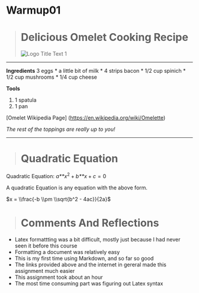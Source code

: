 Warmup01
================

> Delicious Omelet Cooking Recipe
> ===============================
>
> ![](http://img1.cookinglight.timeinc.net/sites/default/files/styles/4_3_horizontal_-_1200x900/public/image/2017/01/main/half-moon-browned-omelet.jpg?itok=GQs78MTg "Logo Title Text 1")

------------------------------------------------------------------------

**Ingredients**
3 eggs
\* a little bit of milk
\* 4 strips bacon
\* 1/2 cup spinich
\* 1/2 cup mushrooms
\* 1/4 cup cheese

**Tools**
1. 1 spatula
2. 1 pan

\[Omelet Wikipedia Page\] (<https://en.wikipedia.org/wiki/Omelette>)

*The rest of the toppings are really up to you!*

------------------------------------------------------------------------

> Quadratic Equation
> ==================

Quadratic Equation: *a**x*<sup>2</sup> + *b**x* + *c* = 0

A quadratic Equation is any equation with the above form.

$x = \\frac{-b \\pm \\sqrt{b^2 - 4ac}}{2a}$

> Comments And Reflections
> ========================

-   Latex formattting was a bit difficult, mostly just because I had never seen it before this course
-   Formatting a document was relatively easy
-   This is my first time using Markdown, and so far so good
-   The links provided above and the internet in gereral made this assignment much easier
-   This assignment took about an hour
-   The most time consuming part was figuring out Latex syntax
